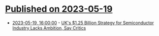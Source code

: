 # [Published on 2023-05-19](index.md)

* [2023-05-19, 16:00:00](https://news.slashdot.org/story/23/05/19/1035213/uks-125-billion-strategy-for-semiconductor-industry-lacks-ambition-say-critics?utm_source=rss1.0mainlinkanon&utm_medium=feed) - [UK's $1.25 Billion Strategy for Semiconductor Industry Lacks Ambition, Say Critics](https://news.slashdot.org/story/23/05/19/1035213/uks-125-billion-strategy-for-semiconductor-industry-lacks-ambition-say-critics?utm_source=rss1.0mainlinkanon&utm_medium=feed)
